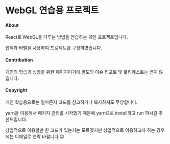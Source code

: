 # WebGL 연습용 프로젝트



#### About

React로 WebGL을 다루는 방법을 연습하는 개인 프로젝트입니다.

웹팩과 바벨을 사용하여 프로젝트를 구성하였습니다.



#### Contribution

개인의 학습과 성장을 위한 페이지이기에 별도의 이슈 리포트 및 풀리퀘스트는 받지 않습니다.



#### Copyright

개인 학습용으로는 얼마든지 코드를 참고하거나 복사하셔도 무방합니다.

yarn을 이용해서 패키지 관리를 시작했기 때문에 yarn으로 install하고 run 하시길 추천드립니다. 

상업적으로 이용할만 한 코드가 있는지는 모르겠지만 상업적으로 이용하고자 하는 경우에는 이메일로 연락 바랍니다 😉


